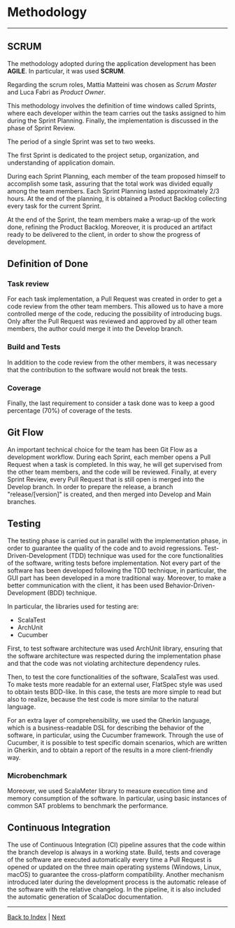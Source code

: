 # Methodology

---

## SCRUM

The methodology adopted during the application development has been **AGILE**.
In particular, it was used **SCRUM**.

Regarding the scrum roles, Mattia Matteini was chosen as _Scrum Master_ and Luca Fabri as _Product Owner_.

This methodology involves the definition of time windows called Sprints, where each developer within the team
carries out the tasks assigned to him during the Sprint Planning.
Finally, the implementation is discussed in the phase of Sprint Review.

The period of a single Sprint was set to two weeks.

The first Sprint is dedicated to the project setup, organization, and understanding of application domain.

During each Sprint Planning, each member of the team proposed himself to accomplish some task,
assuring that the total work was divided equally among the team members.
Each Sprint Planning lasted approximately 2/3 hours.
At the end of the planning, it is obtained a Product Backlog collecting every task for the current Sprint.

At the end of the Sprint, the team members make a wrap-up of the work done, refining the Product Backlog.
Moreover, it is produced an artifact ready to be delivered to the client, in order to show the progress of development.

## Definition of Done

### Task review

For each task implementation, a Pull Request was created in order to get a code review from the other team members.
This allowed us to have a more controlled merge of the code, reducing the possibility of introducing bugs.
Only after the Pull Request was reviewed and approved by all other team members, the author could merge it into the
Develop branch.

### Build and Tests

In addition to the code review from the other members, it was necessary that the contribution to the software would not
break the tests.

### Coverage

Finally, the last requirement to consider a task done was to keep a good percentage (70%) of coverage of the tests.

## Git Flow

An important technical choice for the team has been Git Flow as a development workflow.
During each Sprint, each member opens a Pull Request when a task is completed.
In this way, he will get supervised from the other team members, and the code will be reviewed.
Finally, at every Sprint Review, every Pull Request that is still open is merged into the Develop branch.
In order to prepare the release, a branch "release/[version]" is created,
and then merged into Develop and Main branches.

## Testing

The testing phase is carried out in parallel with the implementation phase, in order to guarantee the quality of
the code and to avoid regressions.
Test-Driven-Development (TDD) technique was used for the core functionalities of the software,
writing tests before implementation.
Not every part of the software has been developed following the TDD technique, in particular, the GUI part has been
developed in a more traditional way.
Moreover, to make a better communication with the client, it has been used Behavior-Driven-Development (BDD) technique.

In particular, the libraries used for testing are:

- ScalaTest
- ArchUnit
- Cucumber

First, to test software architecture was used ArchUnit library, ensuring that the software architecture
was respected during the implementation phase and that the code was not violating architecture dependency rules.

Then, to test the core functionalities of the software, ScalaTest was used.
To make tests more readable for an external user, FlatSpec style was used to obtain tests BDD-like.
In this case, the tests are more simple to read but also to realize, because the test code is more similar to the
natural language.

For an extra layer of comprehensibility, we used the Gherkin language, which is a business-readable DSL for describing
the behavior of the software, in particular, using the Cucumber framework.
Through the use of Cucumber, it is possible to test specific domain scenarios, which are written in Gherkin,
and to obtain a report of the results in a more client-friendly way.

### Microbenchmark
Moreover, we used ScalaMeter library to measure execution time and memory consumption of the software. 
In particular, using basic instances of common SAT problems to benchmark the performance.

## Continuous Integration

The use of Continuous Integration (CI) pipeline assures that the code within the
branch develop is always in a working state.
Build, tests and coverage of the software are executed automatically every time a Pull Request is opened or updated
on the three main operating systems (Windows, Linux, macOS) to guarantee the cross-platform compatibility.
Another mechanism introduced later during the development process is the automatic release of the software with the
relative changelog.
In the pipeline, it is also included the automatic generation of ScalaDoc documentation.

---

[Back to Index](README.md) | [Next](2-requirements.md)

